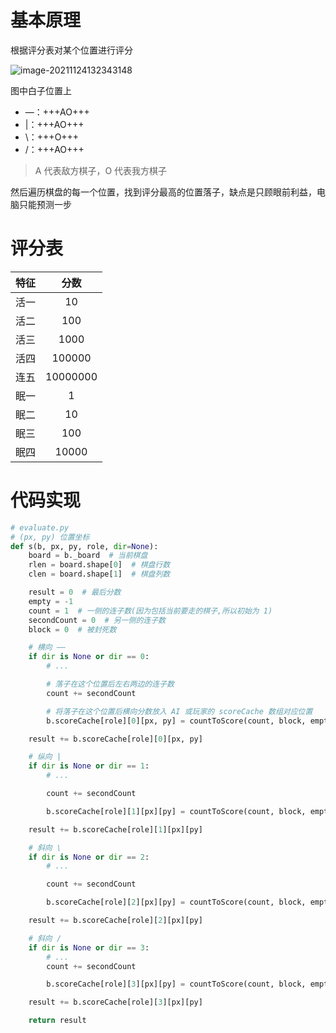# 基本原理

根据评分表对某个位置进行评分

![image-20211124132343148](https://ice-berg.coding.net/p/Other/d/imgur/git/raw/master/2021/11/24/202111241324219.png)

图中白子位置上

- —：+++AO+++
- |：+++AO+++
- \：+++O+++
- /：+++AO+++

> A 代表敌方棋子，O 代表我方棋子

然后遍历棋盘的每一个位置，找到评分最高的位置落子，缺点是只顾眼前利益，电脑只能预测一步

# 评分表

| 特征 |   分数   |
| :--: | :------: |
| 活一 |    10    |
| 活二 |   100    |
| 活三 |   1000   |
| 活四 |  100000  |
| 连五 | 10000000 |
| 眠一 |    1     |
| 眠二 |    10    |
| 眠三 |   100    |
| 眠四 |  10000   |

# 代码实现

```python
# evaluate.py
# (px, py) 位置坐标
def s(b, px, py, role, dir=None):
    board = b._board  # 当前棋盘
    rlen = board.shape[0]  # 棋盘行数
    clen = board.shape[1]  # 棋盘列数

    result = 0  # 最后分数
    empty = -1
    count = 1  # 一侧的连子数(因为包括当前要走的棋子,所以初始为 1)
    secondCount = 0  # 另一侧的连子数
    block = 0  # 被封死数

    # 横向 ——
    if dir is None or dir == 0:
        # ...

        # 落子在这个位置后左右两边的连子数
        count += secondCount

        # 将落子在这个位置后横向分数放入 AI 或玩家的 scoreCache 数组对应位置
        b.scoreCache[role][0][px, py] = countToScore(count, block, empty)

    result += b.scoreCache[role][0][px, py]

    # 纵向 |
    if dir is None or dir == 1:
        # ...

        count += secondCount

        b.scoreCache[role][1][px][py] = countToScore(count, block, empty)

    result += b.scoreCache[role][1][px][py]

    # 斜向 \
    if dir is None or dir == 2:
        # ...

        count += secondCount

        b.scoreCache[role][2][px][py] = countToScore(count, block, empty)

    result += b.scoreCache[role][2][px][py]

    # 斜向 /
    if dir is None or dir == 3:
        # ...
        count += secondCount

        b.scoreCache[role][3][px][py] = countToScore(count, block, empty)

    result += b.scoreCache[role][3][px][py]

    return result
```
